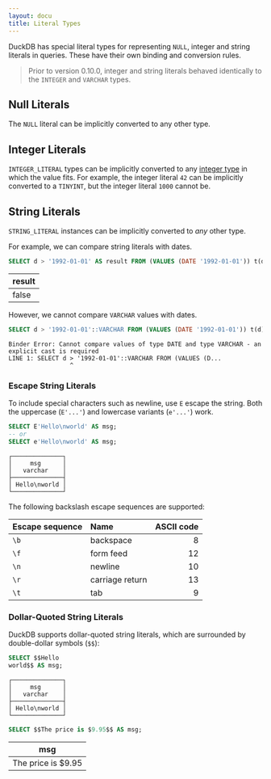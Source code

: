 ```yaml
---
layout: docu
title: Literal Types
---
```


DuckDB has special literal types for representing `NULL`, integer and string literals in queries. These have their own binding and conversion rules.

> Prior to version 0.10.0, integer and string literals behaved identically to the `INTEGER` and `VARCHAR` types.

## Null Literals

The `NULL` literal can be implicitly converted to any other type.

## Integer Literals

`INTEGER_LITERAL` types can be implicitly converted to any [integer type](numeric#integer-types) in which the value fits. For example, the integer literal `42` can be implicitly converted to a `TINYINT`, but the integer literal `1000` cannot be.

## String Literals

`STRING_LITERAL` instances can be implicitly converted to _any_ other type.

For example, we can compare string literals with dates.

```sql
SELECT d > '1992-01-01' AS result FROM (VALUES (DATE '1992-01-01')) t(d);
```

| result |
|:-------|
| false  |

However, we cannot compare `VARCHAR` values with dates.

```sql
SELECT d > '1992-01-01'::VARCHAR FROM (VALUES (DATE '1992-01-01')) t(d);
```

```console
Binder Error: Cannot compare values of type DATE and type VARCHAR - an explicit cast is required
LINE 1: SELECT d > '1992-01-01'::VARCHAR FROM (VALUES (D...
                 ^
```

### Escape String Literals

To include special characters such as newline, use `E` escape the string. Both the uppercase (`E'...'`) and lowercase variants (`e'...'`) work.

```sql
SELECT E'Hello\nworld' AS msg;
-- or
SELECT e'Hello\nworld' AS msg;
```

<!-- This output intentionally uses the duckbox formatter -->

```text
┌──────────────┐
│     msg      │
│   varchar    │
├──────────────┤
│ Hello\nworld │
└──────────────┘
```

The following backslash escape sequences are supported:

| Escape sequence | Name | ASCII code |
|:--|:--|--:|
| `\b` | backspace | 8 |
| `\f` | form feed | 12 |
| `\n` | newline | 10 |
| `\r` | carriage return |  13 |
| `\t` | tab | 9 |

### Dollar-Quoted String Literals

DuckDB supports dollar-quoted string literals, which are surrounded by double-dollar symbols (`$$`):

```sql
SELECT $$Hello
world$$ AS msg;
```

<!-- This output intentionally uses the duckbox formatter -->

```text
┌──────────────┐
│     msg      │
│   varchar    │
├──────────────┤
│ Hello\nworld │
└──────────────┘
```

```sql
SELECT $$The price is $9.95$$ AS msg;
```

|        msg         |
|--------------------|
| The price is $9.95 |
